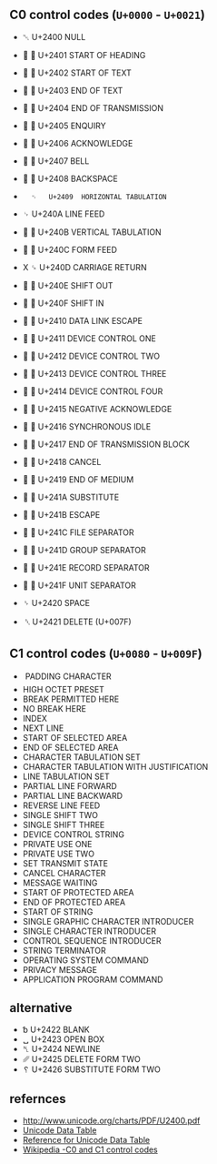 

C0 control codes (`U+0000` - `U+0021`)
----------------------

-  	␀	U+2400	NULL
- 	␁	U+2401	START OF HEADING
- 	␃	U+2402	START OF TEXT
- 	␄	U+2403	END OF TEXT
- 	␅	U+2404	END OF TRANSMISSION
- 	␅	U+2405	ENQUIRY
- 	␆	U+2406	ACKNOWLEDGE
- 	␇	U+2407	BELL
- 	␈	U+2408	BACKSPACE
- 		␉	U+2409	HORIZONTAL TABULATION
- 
	␊	U+240A	LINE FEED
- 	␋	U+240B	VERTICAL TABULATION
- 	␌	U+240C	FORM FEED
- X	␍	U+240D	CARRIAGE RETURN
- 	␎	U+240E	SHIFT OUT
- 	␏	U+240F	SHIFT IN
- 	␐	U+2410	DATA LINK ESCAPE
- 	␑	U+2411	DEVICE CONTROL ONE
- 	␒	U+2412	DEVICE CONTROL TWO
- 	␓	U+2413	DEVICE CONTROL THREE
- 	␔	U+2414	DEVICE CONTROL FOUR
- 	␕	U+2415	NEGATIVE ACKNOWLEDGE
- 	␖	U+2416	SYNCHRONOUS IDLE
- 	␗	U+2417	END OF TRANSMISSION BLOCK
- 	␘	U+2418	CANCEL
- 	␙	U+2419	END OF MEDIUM
- 	␚	U+241A	SUBSTITUTE
- 	␛	U+241B	ESCAPE
- 	␜	U+241C	FILE SEPARATOR
- 	␝	U+241D	GROUP SEPARATOR
- 	␞	U+241E	RECORD SEPARATOR
- 	␟	U+241F	UNIT SEPARATOR

-  	␠	U+2420	SPACE
- 	␡	U+2421	DELETE (U+007F)


C1 control codes (`U+0080` - `U+009F`)
----------------------

- 	PADDING CHARACTER
- HIGH OCTET PRESET
- BREAK PERMITTED HERE
- NO BREAK HERE
- INDEX
- NEXT LINE
- START OF SELECTED AREA
- END OF SELECTED AREA
- CHARACTER TABULATION SET
- CHARACTER TABULATION WITH JUSTIFICATION
- LINE TABULATION SET
- PARTIAL LINE FORWARD
- PARTIAL LINE BACKWARD
- REVERSE LINE FEED
- SINGLE SHIFT TWO
- SINGLE SHIFT THREE
- DEVICE CONTROL STRING
- PRIVATE USE ONE
- PRIVATE USE TWO
- SET TRANSMIT STATE
- CANCEL CHARACTER
- MESSAGE WAITING
- START OF PROTECTED AREA
- END OF PROTECTED AREA
- START OF STRING
- SINGLE GRAPHIC CHARACTER INTRODUCER
- SINGLE CHARACTER INTRODUCER
- CONTROL SEQUENCE INTRODUCER
- STRING TERMINATOR
- OPERATING SYSTEM COMMAND
- PRIVACY MESSAGE
- APPLICATION PROGRAM COMMAND

alternative
----------------------
- 	␢	U+2422	BLANK
- 	␣	U+2423	OPEN BOX
- 	␤	U+2424	NEWLINE
- 	␥	U+2425	DELETE FORM TWO
- 	␦	U+2426	SUBSTITUTE FORM TWO

refernces
----------------------
- <http://www.unicode.org/charts/PDF/U2400.pdf>
- [Unicode Data Table](http://www.unicode.org/Public/UNIDATA/UnicodeData.txt)
- [Reference for Unicode Data Table](http://old.kpfu.ru/eng/departments/ktk/test/perl/lib/unicode/UCDFF301.html)
- [Wikipedia -C0 and C1 control codes](https://en.wikipedia.org/wiki/C0_and_C1_control_codes)
